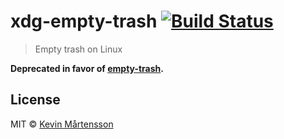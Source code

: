 # xdg-empty-trash [![Build Status](http://img.shields.io/travis/kevva/xdg-empty-trash.svg?style=flat)](https://travis-ci.org/kevva/xdg-empty-trash)

> Empty trash on Linux

**Deprecated in favor of [empty-trash](https://github.com/sindresorhus/empty-trash).**


## License

MIT © [Kevin Mårtensson](https://github.com/kevva)
